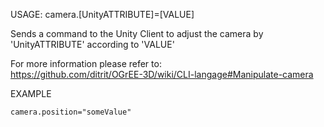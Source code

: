 USAGE:  camera.[UnityATTRIBUTE]=[VALUE]   

Sends a command to the Unity Client to adjust the camera by 'UnityATTRIBUTE' according to 'VALUE'   

For more information please refer to:   
https://github.com/ditrit/OGrEE-3D/wiki/CLI-langage#Manipulate-camera


EXAMPLE

    camera.position="someValue"
